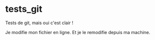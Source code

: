 # tests_git
Tests de git, mais oui c'est clair !

Je modifie mon fichier en ligne.
Et je le remodifie depuis ma machine.
